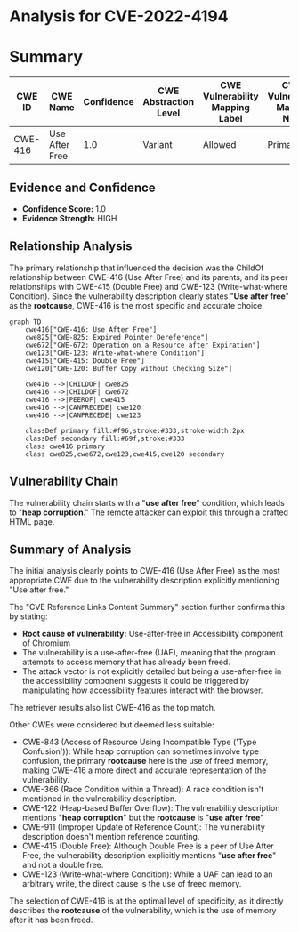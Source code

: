 # Analysis for CVE-2022-4194

# Summary
| CWE ID | CWE Name | Confidence | CWE Abstraction Level | CWE Vulnerability Mapping Label | CWE-Vulnerability Mapping Notes |
|---|---|---|---|---|---|
| CWE-416 | Use After Free | 1.0 | Variant | Allowed | Primary CWE |

## Evidence and Confidence

*   **Confidence Score:** 1.0
*   **Evidence Strength:** HIGH

## Relationship Analysis
The primary relationship that influenced the decision was the ChildOf relationship between CWE-416 (Use After Free) and its parents, and its peer relationships with CWE-415 (Double Free) and CWE-123 (Write-what-where Condition). Since the vulnerability description clearly states "**Use after free**" as the **rootcause**, CWE-416 is the most specific and accurate choice.

```mermaid
graph TD
    cwe416["CWE-416: Use After Free"]
    cwe825["CWE-825: Expired Pointer Dereference"]
    cwe672["CWE-672: Operation on a Resource after Expiration"]
    cwe123["CWE-123: Write-what-where Condition"]
    cwe415["CWE-415: Double Free"]
    cwe120["CWE-120: Buffer Copy without Checking Size"]
    
    cwe416 -->|CHILDOF| cwe825
    cwe416 -->|CHILDOF| cwe672
    cwe416 -->|PEEROF| cwe415
    cwe416 -->|CANPRECEDE| cwe120
    cwe416 -->|CANPRECEDE| cwe123

    classDef primary fill:#f96,stroke:#333,stroke-width:2px
    classDef secondary fill:#69f,stroke:#333
    class cwe416 primary
    class cwe825,cwe672,cwe123,cwe415,cwe120 secondary
```

## Vulnerability Chain
The vulnerability chain starts with a "**use after free**" condition, which leads to "**heap corruption**." The remote attacker can exploit this through a crafted HTML page.

## Summary of Analysis
The initial analysis clearly points to CWE-416 (Use After Free) as the most appropriate CWE due to the vulnerability description explicitly mentioning "Use after free."

The "CVE Reference Links Content Summary" section further confirms this by stating:
- **Root cause of vulnerability:** Use-after-free in Accessibility component of Chromium
- The vulnerability is a use-after-free (UAF), meaning that the program attempts to access memory that has already been freed.
- The attack vector is not explicitly detailed but being a use-after-free in the accessibility component suggests it could be triggered by manipulating how accessibility features interact with the browser.

The retriever results also list CWE-416 as the top match.

Other CWEs were considered but deemed less suitable:
- CWE-843 (Access of Resource Using Incompatible Type ('Type Confusion')): While heap corruption can sometimes involve type confusion, the primary **rootcause** here is the use of freed memory, making CWE-416 a more direct and accurate representation of the vulnerability.
- CWE-366 (Race Condition within a Thread): A race condition isn't mentioned in the vulnerability description.
- CWE-122 (Heap-based Buffer Overflow): The vulnerability description mentions "**heap corruption**" but the **rootcause** is "**use after free**"
- CWE-911 (Improper Update of Reference Count): The vulnerability description doesn't mention reference counting.
- CWE-415 (Double Free): Although Double Free is a peer of Use After Free, the vulnerability description explicitly mentions "**use after free**" and not a double free.
- CWE-123 (Write-what-where Condition): While a UAF can lead to an arbitrary write, the direct cause is the use of freed memory.

The selection of CWE-416 is at the optimal level of specificity, as it directly describes the **rootcause** of the vulnerability, which is the use of memory after it has been freed.